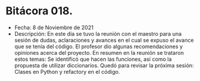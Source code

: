 # Bitácora 018.
- Fecha: 8 de Noviembre de 2021
- Descripción: En este día se tuvo la reunión con el maestro para una sesión de dudas, aclaraciones y avances en el cual se expuso el avance que se tenía del código. El profesor dio algunas recomendaciones y opiniones acerca del proyecto. En resumen en la reunión se trataron estos temas: Se identificó que hacen las funciones, así como la propuesta de utilizar diccionarios. Quedó para revisar la próxima sesión: Clases en Python y refactory en el código.
